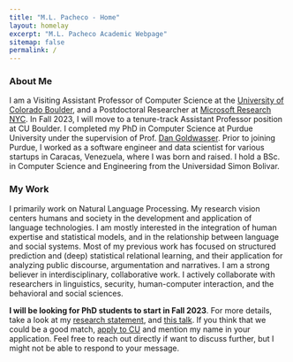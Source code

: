 ```yaml
---
title: "M.L. Pacheco - Home"
layout: homelay
excerpt: "M.L. Pacheco Academic Webpage"
sitemap: false
permalink: /
---
```


### About Me

I am a Visiting Assistant Professor of Computer Science at the [University of Colorado Boulder](https://www.colorado.edu/cs/), and a Postdoctoral Researcher at [Microsoft Research
NYC](https://www.microsoft.com/en-us/research/lab/microsoft-research-new-york/). In Fall 2023, I will move to a tenure-track Assistant Professor position at CU Boulder. I completed my PhD in Computer Science at Purdue University under the supervision of Prof. [Dan Goldwasser](https://www.cs.purdue.edu/homes/dgoldwas/). Prior to joining Purdue, I worked as a software engineer and data scientist for various startups in Caracas, Venezuela, where I was born and raised. I hold a BSc. in Computer Science and Engineering from the Universidad Simon Bolivar. 


### My Work

I primarily work on Natural Language Processing. My research vision centers humans and society in the development and application of language technologies. I am mostly interested in the integration of human expertise and statistical models, and in the relationship between language and social systems. Most of my previous work has focused on structured prediction and (deep) statistical relational learning, and their application for analyzing public discourse, argumentation and narratives. I am a strong believer in interdisciplinary, collaborative work. I actively collaborate with researchers in linguistics, security, human-computer interaction, and the behavioral and social sciences. 


**I will be looking for PhD students to start in Fall 2023**. For more details, take a look at my [research statement](https://mlpacheco.github.io/files/mlpacheco_research_statement.pdf), and [this talk](https://www.youtube.com/watch?v=MMDD9kgVKJA). If you think that we could be a good match, [apply to CU](https://www.colorado.edu/cs/admissions/graduate-admissions/how-apply) and mention my name in your application. Feel free to reach out directly if want to discuss further, but I might not be able to respond to your message. 
